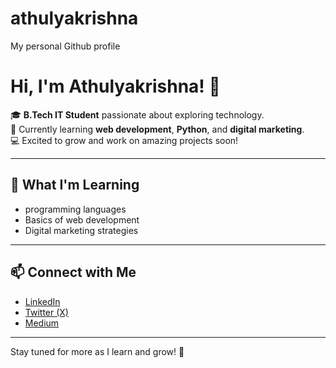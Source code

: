 # athulyakrishna
My personal Github profile
# Hi, I'm Athulyakrishna! 👋

🎓 **B.Tech IT Student** passionate about exploring technology.  
🌱 Currently learning **web development**, **Python**, and **digital marketing**.  
💻 Excited to grow and work on amazing projects soon!  

---

## 🌟 What I'm Learning
- programming languages
- Basics of web development
- Digital marketing strategies

---

## 📫 Connect with Me
- [LinkedIn](https://www.linkedin.com/in/athulyakrishna-k-a176462a6/)
- [Twitter (X)](https://x.com/AthulyakrishnaK)
- [Medium](https://medium.com/@athulyakrishnaskp75)

---

Stay tuned for more as I learn and grow! 🚀
